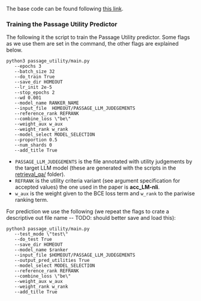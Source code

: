 The base code can be found following [this link](https://github.com/edwinrobots/BayesianOpt_uncertaiNLP2024).

### Training the Passage Utility Predictor

The following it the script to train the Passage Utility predictor. Some flags as we use them are set in the command, the other flags are explained below.

```
python3 passage_utility/main.py
   --epochs 3
   --batch_size 32
   --do_train True
   --save_dir HOMEOUT
   --lr_init 2e-5
   --stop_epochs 2
   --wd 0.001
   --model_name RANKER_NAME
   --input_file  HOMEOUT/PASSAGE_LLM_JUDEGEMENTS
   --reference_rank REFRANK
   --combine_loss \"be\"
   --weight_aux w_aux
   --weight_rank w_rank
   --model_select MODEL_SELECTION
   --proportion 0.5
   --num_shards 0
   --add_title True
```

- ```PASSAGE_LLM_JUDEGEMENTS``` is the file annotated with utility judgements by the target LLM model (these are generated with the scripts in the [retrieval_qa/](../retrieval_qa/) folder).
- ```REFRANK``` is the utility criteria variant (see argument specification for accepted values) the one used in the paper is <b>acc_LM-nli</b>.
- ```w_aux``` is the weight given to the BCE loss term and ```w_rank``` to the pariwise ranking term.


For prediction we use the following (we repeat the flags to crate a descriptive out file name -- TODO: should better save and load this):

```
python3 passage_utility/main.py
   --test_mode \"test\"
   --do_test True
   --save_dir HOMEOUT
   --model_name $ranker
   --input_file $HOMEOUT/PASSAGE_LLM_JUDEGEMENTS
   --output_pred_utilities True
   --model_select MODEL_SELECTION
   --reference_rank REFRANK
   --combine_loss \"be\"
   --weight_aux w_aux
   --weight_rank w_rank
   --add_title True
```

